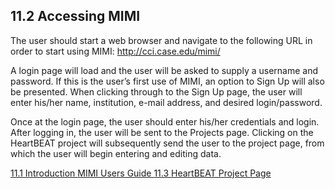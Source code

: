 ## 11.2 Accessing MIMI

The user should start a web browser and navigate to the following URL in order to start using MIMI: http://cci.case.edu/mimi/

A login page will load and the user will be asked to supply a username and password.  If this is the user’s first use of MIMI, an option to Sign Up will also be presented.  When clicking through to the Sign Up page, the user will enter his/her name, institution, e-mail address, and desired login/password.

Once at the login page, the user should enter his/her credentials and login.  After logging in, the user will be sent to the Projects page.  Clicking on the HeartBEAT project will subsequently send the user to the project page, from which the user will begin entering and editing data.


<div class="center">
<div class="btn-group">
  <a href=":pages_path:/manuals/mimi-users-guide/11-01-intro.md" class="btn btn-default">
    <span class="glyphicon glyphicon-chevron-left"></span>
    11.1 Introduction
  </a>

  <a href=":pages_path:/manuals/mimi-users-guide" class="btn btn-default">
    <span class="glyphicon glyphicon-chevron-up"></span>
    MIMI Users Guide
  </a>

  <a href=":pages_path:/manuals/mimi-users-guide/11-03-heartbeat-project-page.md" class="btn btn-success">
    11.3 HeartBEAT Project Page
    <span class="glyphicon glyphicon-chevron-right"></span>
  </a>
</div>
</div>
